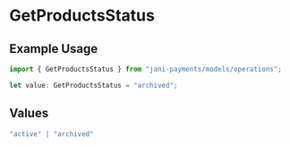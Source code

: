 # GetProductsStatus

## Example Usage

```typescript
import { GetProductsStatus } from "jani-payments/models/operations";

let value: GetProductsStatus = "archived";
```

## Values

```typescript
"active" | "archived"
```